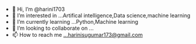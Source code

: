 - 👋 Hi, I’m @harini1703
- 👀 I’m interested in ...Artifical intelligence,Data science,machine learning
- 🌱 I’m currently learning ...Python,Machine learning
- 💞️ I’m looking to collaborate on ...
- 📫 How to reach me ...harinisugumar173@gmail.com

<!---
harini1703/harini1703 is a ✨ special ✨ repository because its `README.md` (this file) appears on your GitHub profile.
You can click the Preview link to take a look at your changes.
--->
